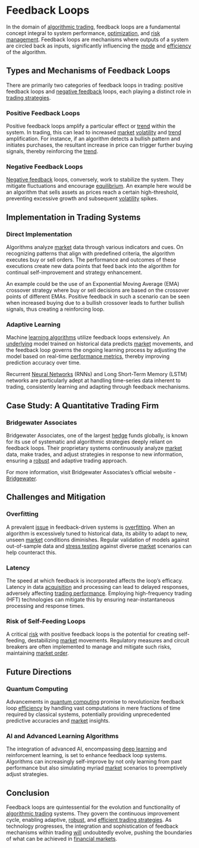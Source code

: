# Feedback Loops

In the domain of [algorithmic trading](../a/algorithmic_trading.md), feedback loops are a fundamental concept integral to system performance, [optimization](../o/optimization.md), and [risk management](../r/risk_management.md). Feedback loops are mechanisms where outputs of a system are circled back as inputs, significantly influencing the [mode](../m/mode.md) and [efficiency](../e/efficiency.md) of the algorithm.

## Types and Mechanisms of Feedback Loops

There are primarily two categories of feedback loops in trading: positive feedback loops and [negative feedback](../n/negative_feedback.md) loops, each playing a distinct role in [trading strategies](../t/trading_strategies.md).

### Positive Feedback Loops

Positive feedback loops amplify a particular effect or [trend](../t/trend.md) within the system. In trading, this can lead to increased [market](../m/market.md) [volatility](../v/volatility.md) and [trend](../t/trend.md) amplification. For instance, if an algorithm detects a bullish pattern and initiates purchases, the resultant increase in price can trigger further buying signals, thereby reinforcing the [trend](../t/trend.md).

### Negative Feedback Loops

[Negative feedback](../n/negative_feedback.md) loops, conversely, work to stabilize the system. They mitigate fluctuations and encourage [equilibrium](../e/equilibrium.md). An example here would be an algorithm that sells assets as prices reach a certain high-threshold, preventing excessive growth and subsequent [volatility](../v/volatility.md) spikes.

## Implementation in Trading Systems

### Direct Implementation

Algorithms analyze [market](../m/market.md) data through various indicators and cues. On recognizing patterns that align with predefined criteria, the algorithm executes buy or sell orders. The performance and outcomes of these executions create new data points that feed back into the algorithm for continual self-improvement and strategy enhancement.

An example could be the use of an Exponential Moving Average (EMA) crossover strategy where buy or sell decisions are based on the crossover points of different EMAs. Positive feedback in such a scenario can be seen when increased buying due to a bullish crossover leads to further bullish signals, thus creating a reinforcing loop.

### Adaptive Learning

Machine [learning algorithms](../l/learning_algorithms_in_trading.md) utilize feedback loops extensively. An [underlying](../u/underlying.md) model trained on historical data predicts [market](../m/market.md) movements, and the feedback loop governs the ongoing learning process by adjusting the model based on real-time [performance metrics](../p/performance_metrics.md), thereby improving prediction accuracy over time.

Recurrent [Neural Networks](../n/neural_networks_in_trading.md) (RNNs) and Long Short-Term Memory (LSTM) networks are particularly adept at handling time-series data inherent to trading, consistently learning and adapting through feedback mechanisms.

## Case Study: A Quantitative Trading Firm

### Bridgewater Associates

Bridgewater Associates, one of the largest [hedge](../h/hedge.md) funds globally, is known for its use of systematic and algorithmic strategies deeply reliant on feedback loops. Their proprietary systems continuously analyze [market](../m/market.md) data, make trades, and adjust strategies in response to new information, ensuring a [robust](../r/robust.md) and adaptive trading approach.

For more information, visit Bridgewater Associates’s official website - [Bridgewater](https://www.bridgewater.com/).

## Challenges and Mitigation

### Overfitting

A prevalent [issue](../i/issue.md) in feedback-driven systems is [overfitting](../o/overfitting.md). When an algorithm is excessively tuned to historical data, its ability to adapt to new, unseen [market](../m/market.md) conditions diminishes. Regular validation of models against out-of-sample data and [stress testing](../s/stress_testing_in_trading.md) against diverse [market](../m/market.md) scenarios can help counteract this.

### Latency

The speed at which feedback is incorporated affects the loop’s efficacy. Latency in data [acquisition](../a/acquisition.md) and processing can lead to delayed responses, adversely affecting [trading performance](../t/trading_performance.md). Employing high-frequency trading (HFT) technologies can mitigate this by ensuring near-instantaneous processing and response times.

### Risk of Self-Feeding Loops

A critical [risk](../r/risk.md) with positive feedback loops is the potential for creating self-feeding, destabilizing [market](../m/market.md) movements. Regulatory measures and circuit breakers are often implemented to manage and mitigate such risks, maintaining [market order](../m/market_order.md).

## Future Directions

### Quantum Computing

Advancements in [quantum computing](../q/quantum_computing_in_trading.md) promise to revolutionize feedback loop [efficiency](../e/efficiency.md) by handling vast computations in mere fractions of time required by classical systems, potentially providing unprecedented predictive accuracies and [market](../m/market.md) insights.

### AI and Advanced Learning Algorithms

The integration of advanced AI, encompassing [deep learning](../d/deep_learning.md) and reinforcement learning, is set to enhance feedback loop systems. Algorithms can increasingly self-improve by not only learning from past performance but also simulating myriad [market](../m/market.md) scenarios to preemptively adjust strategies.

## Conclusion

Feedback loops are quintessential for the evolution and functionality of [algorithmic trading](../a/algorithmic_trading.md) systems. They govern the continuous improvement cycle, enabling adaptive, [robust](../r/robust.md), and [efficient trading strategies](../e/efficient_trading_strategies.md). As technology progresses, the integration and sophistication of feedback mechanisms within trading [will](../w/will.md) undoubtedly evolve, pushing the boundaries of what can be achieved in [financial markets](../f/financial_market.md).
